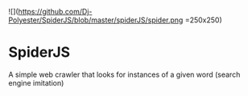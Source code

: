 ![](https://github.com/Dj-Polyester/SpiderJS/blob/master/spiderJS/spider.png =250x250)

# SpiderJS
A simple web crawler that looks for instances of a given word (search engine imitation)

